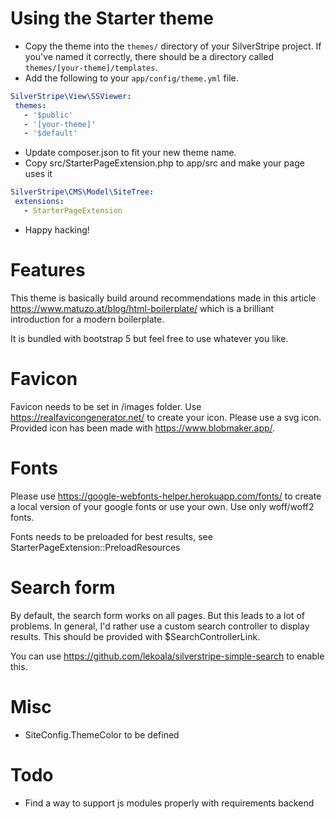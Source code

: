 # Using the Starter theme

* Copy the theme into the `themes/` directory of your SilverStripe project.  If you've named it correctly, there should be a directory called `themes/[your-theme]/templates`.
* Add the following to your `app/config/theme.yml` file.

 ```yml
 SilverStripe\View\SSViewer:
  themes:
    - '$public'
    - '[your-theme]'
    - '$default'
```

* Update composer.json to fit your new theme name.
* Copy src/StarterPageExtension.php to app/src and make your page uses it

 ```yml
SilverStripe\CMS\Model\SiteTree:
  extensions:
    - StarterPageExtension
```

* Happy hacking!

# Features

This theme is basically build around recommendations made in this article https://www.matuzo.at/blog/html-boilerplate/ which is a brilliant introduction for
a modern boilerplate.

It is bundled with bootstrap 5 but feel free to use whatever you like.

# Favicon

Favicon needs to be set in /images folder. Use https://realfavicongenerator.net/ to create your icon. Please use a svg icon.
Provided icon has been made with https://www.blobmaker.app/.

# Fonts

Please use https://google-webfonts-helper.herokuapp.com/fonts/ to create a local version of your google fonts or use your own.
Use only woff/woff2 fonts.

Fonts needs to be preloaded for best results, see StarterPageExtension::PreloadResources

# Search form

By default, the search form works on all pages. But this leads to a lot of problems.
In general, I'd rather use a custom search controller to display results. This should be provided with $SearchControllerLink.

You can use https://github.com/lekoala/silverstripe-simple-search to enable this.

# Misc

- SiteConfig.ThemeColor to be defined

# Todo

- Find a way to support js modules properly with requirements backend
